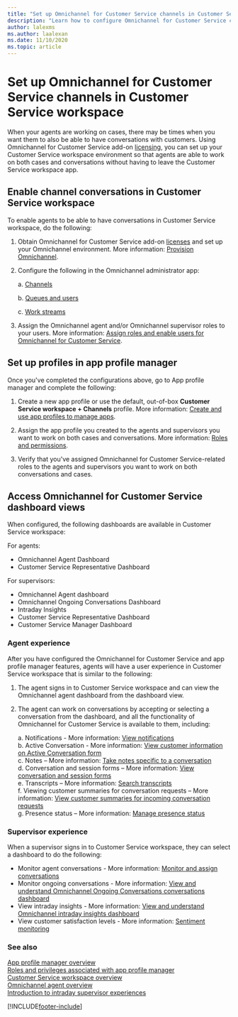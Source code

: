 ```yaml
---
title: "Set up Omnichannel for Customer Service channels in Customer Service workspace | MicrosoftDocs"
description: "Learn how to configure Omnichannel for Customer Service channels in Customer Service workspace"
author: lalexms
ms.author: laalexan
ms.date: 11/10/2020
ms.topic: article
---
```


# Set up Omnichannel for Customer Service channels in Customer Service workspace

When your agents are working on cases, there may be times when you want them to also be able to have conversations with customers. Using Omnichannel for Customer Service add-on [licensing](https://dynamics.microsoft.com/customer-service/overview/#pricing), you can set up your Customer Service workspace environment so that agents are able to work on both cases and conversations without having to leave the Customer Service workspace app.

## Enable channel conversations in Customer Service workspace 

To enable agents to be able to have conversations in Customer Service workspace, do the following: 

1. Obtain Omnichannel for Customer Service add-on [licenses](https://dynamics.microsoft.com/pricing/customer-service/#plans) and set up your Omnichannel environment. More information: [Provision Omnichannel](../customer-service/administer/omnichannel-provision-license.md). 

2. Configure the following in the Omnichannel administrator app: 

    a. [Channels](../customer-service/use/channels.md)
    
    b. [Queues and users](../customer-service/administer/queues-omnichannel.md)
    
    c. [Work streams](../customer-service/administer/create-workstreams.md)
    
3. Assign the Omnichannel agent and/or Omnichannel supervisor roles to your users. More information: [Assign roles and enable users for Omnichannel for Customer Service](../customer-service/implement/add-users-assign-roles.md).

## Set up profiles in app profile manager

Once you've completed the configurations above, go to App profile manager and complete the following:

1.	Create a new app profile or use the default, out-of-box **Customer Service workspace + Channels** profile. More information: [Create and use app profiles to manage apps](../customer-service/administer/app-profile-manager.md).

2.	Assign the app profile you created to the agents and supervisors you want to work on both cases and conversations. More information: [Roles and permissions](../customer-service/administer/security-roles.md).

3.	Verify that you've assigned Omnichannel for Customer Service-related roles to the agents and supervisors you want to work on both conversations and cases.

## Access Omnichannel for Customer Service dashboard views 

When configured, the following dashboards are available in Customer Service workspace:

For agents:
- Omnichannel Agent Dashboard
- Customer Service Representative Dashboard

For supervisors:
- Omnichannel Agent dashboard
- Omnichannel Ongoing Conversations Dashboard
- Intraday Insights
- Customer Service Representative Dashboard
- Customer Service Manager Dashboard


### Agent experience

After you have configured the Omnichannel for Customer Service and app profile manager features, agents will have a user experience in Customer Service workspace that is similar to the following:

1.	The agent signs in to Customer Service workspace and can view the Omnichannel agent dashboard from the dashboard view.

2.	The agent can work on conversations by accepting or selecting a conversation from the dashboard, and all the functionality of Omnichannel for Customer Service is available to them, including:

    a.	Notifications - More information: [View notifications](../customer-service/use/oc-notifications.md) <br>
    b.	Active Conversation - More information: [View customer information on Active Conversation form](../customer-service/use/oc-customer-summary.md) <br>
    c.	Notes – More information: [Take notes specific to a conversation](../customer-service/use/oc-take-notes.md) <br>
    d.	Conversation and session forms – More information: [View conversation and session forms](../customer-service/use/oc-view-activity-types.md) <br>
    e.	Transcripts – More information: [Search transcripts](../customer-service/use/oc-search-transcipts.md) <br>
    f.	Viewing customer summaries for conversation requests – More information: [View customer summaries for incoming conversation requests](../customer-service/use/oc-view-customer-summary-incoming-conversation-request.md) <br>
    g.	Presence status – More information: [Manage presence status](../customer-service/use/oc-manage-presence-status.md)

### Supervisor experience

When a supervisor signs in to Customer Service workspace, they can select a dashboard to do the following:

- Monitor agent conversations - More information: [Monitor and assign conversations](../customer-service/use/monitor-conversations.md)
- Monitor ongoing conversations - More information: [View and understand Omnichannel Ongoing Conversations conversations dashboard](../customer-service/use/ongoing-conversations-dashboard.md)
- View intraday insights - More information: [View and understand Omnichannel intraday insights dashboard](../customer-service/implement/intraday-insights-dashboard.md)
- View customer satisfaction levels - More information: [Sentiment monitoring](../customer-service/use/supervisor-sentiment-monitoring.md)

### See also

[App profile manager overview](../customer-service/administer/overview.md)  
[Roles and privileges associated with app profile manager](../customer-service/administer/security-roles.md)  
[Customer Service workspace overview](../customer-service/administer/overview.md)  
[Omnichannel agent overview](../customer-service/administer/overview.md)  
[Introduction to intraday supervisor experiences](../customer-service/implement/intro-intraday-insights-dashboard.md)  


[!INCLUDE[footer-include](../includes/footer-banner.md)]

